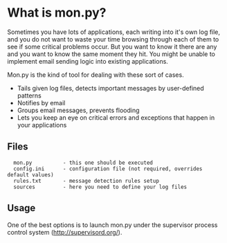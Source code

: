 # What is mon.py?

Sometimes you have lots of applications, each writing into it's own log file, and you do not want to waste your time browsing through each of them to see if some critical problems occur. But you want to know it there are any and you want to know the same moment they hit. You might be unable to implement email sending logic into existing applications.

Mon.py is the kind of tool for dealing with these sort of cases.

- Tails given log files, detects important messages by user-defined patterns
- Notifies by email
- Groups email messages, prevents flooding
- Lets you keep an eye on critical errors and exceptions that happen in your applications

## Files

      mon.py          - this one should be executed
      config.ini      - configuration file (not required, overrides default values)
      rules.txt       - message detection rules setup
      sources         - here you need to define your log files

## Usage

One of the best options is to launch mon.py under the supervisor process control system (http://supervisord.org/).


